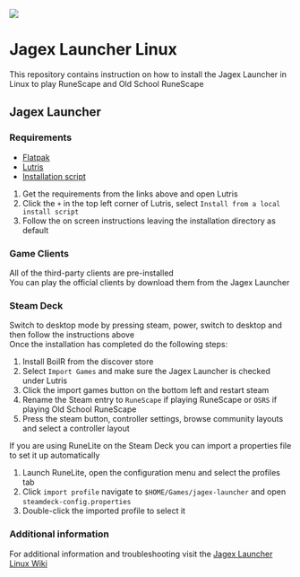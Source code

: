 ![](https://runescape.wiki/images/thumb/Jagex_Launcher_icon.png/128px-Jagex_Launcher_icon.png)
# Jagex Launcher Linux

This repository contains instruction on how to install the Jagex Launcher in Linux to play RuneScape and Old School RuneScape

## Jagex Launcher

### Requirements

* [Flatpak](https://www.flatpak.org/setup)<br>
* [Lutris](https://flathub.org/apps/net.lutris.Lutris)<br>
* [Installation script](https://github.com/TormStorm/jagex-launcher-linux/blob/testing/resources/jagexlauncher.yml)<br>

1. Get the requirements from the links above and open Lutris<br>
2. Click the `+` in the top left corner of Lutris, select `Install from a local install script`<br>
3. Follow the on screen instructions leaving the installation directory as default<br>

### Game Clients

All of the third-party clients are pre-installed<br>
You can play the official clients by download them from the Jagex Launcher<br>

### Steam Deck

Switch to desktop mode by pressing steam, power, switch to desktop and then follow the instructions above<br>
Once the installation has completed do the following steps:<br>

1. Install BoilR from the discover store<br>
2. Select `Import Games` and make sure the Jagex Launcher is checked under Lutris<br>
3. Click the import games button on the bottom left and restart steam<br>
4. Rename the Steam entry to `RuneScape` if playing RuneScape or `OSRS` if playing Old School RuneScape<br>
5. Press the steam button, controller settings, browse community layouts and select a controller layout<br>

If you are using RuneLite on the Steam Deck you can import a properties file to set it up automatically<br>

1. Launch RuneLite, open the configuration menu and select the profiles tab<br>
2. Click `import profile` navigate to `$HOME/Games/jagex-launcher` and open `steamdeck-config.properties`
3. Double-click the imported profile to select it

### Additional information

For additional information and troubleshooting visit the [Jagex Launcher Linux Wiki](https://github.com/TormStorm/jagex-launcher-linux/wiki)<br>
